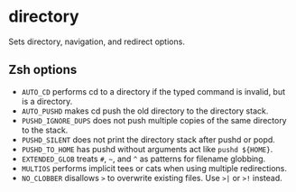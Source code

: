 directory
=========

Sets directory, navigation, and redirect options.

Zsh options
-----------

  * `AUTO_CD` performs cd to a directory if the typed command is invalid, but is a directory.
  * `AUTO_PUSHD` makes cd push the old directory to the directory stack.
  * `PUSHD_IGNORE_DUPS` does not push multiple copies of the same directory to the stack.
  * `PUSHD_SILENT` does not print the directory stack after pushd or popd.
  * `PUSHD_TO_HOME` has pushd without arguments act like `pushd ${HOME}`.
  * `EXTENDED_GLOB` treats `#`, `~`, and `^` as patterns for filename globbing.
  * `MULTIOS` performs implicit tees or cats when using multiple redirections.
  * `NO_CLOBBER` disallows `>` to overwrite existing files. Use `>|` or `>!` instead.
